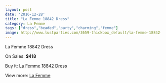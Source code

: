 ```yaml
---
layout: post
date: '2016-12-28'
title: "La Femme 18842 Dress"
category: La Femme
tags: ["dress","beaded","party","charming","femme"]
image: http://www.lustparties.com/3659-thickbox_default/la-femme-18842-dress.jpg
---
```

La Femme 18842 Dress

On Sales: **$418**
<a href="https://www.lustparties.com/en/la-femme/1211-la-femme-18842-dress.html"><amp-img layout="responsive" width="600" height="600" src="//www.lustparties.com/3659-thickbox_default/la-femme-18842-dress.jpg" alt="La Femme 18842 Dress 0" /></a>
<a href="https://www.lustparties.com/en/la-femme/1211-la-femme-18842-dress.html"><amp-img layout="responsive" width="600" height="600" src="//www.lustparties.com/3662-thickbox_default/la-femme-18842-dress.jpg" alt="La Femme 18842 Dress 1" /></a>
<a href="https://www.lustparties.com/en/la-femme/1211-la-femme-18842-dress.html"><amp-img layout="responsive" width="600" height="600" src="//www.lustparties.com/3661-thickbox_default/la-femme-18842-dress.jpg" alt="La Femme 18842 Dress 2" /></a>
<a href="https://www.lustparties.com/en/la-femme/1211-la-femme-18842-dress.html"><amp-img layout="responsive" width="600" height="600" src="//www.lustparties.com/3660-thickbox_default/la-femme-18842-dress.jpg" alt="La Femme 18842 Dress 3" /></a>

Buy it: [La Femme 18842 Dress](https://www.lustparties.com/en/la-femme/1211-la-femme-18842-dress.html "La Femme 18842 Dress")

View more: [La Femme](https://www.lustparties.com/en/4-la-femme "La Femme")